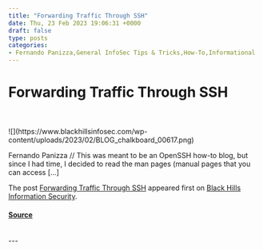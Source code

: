 ```yaml
---
title: "Forwarding Traffic Through SSH"
date: Thu, 23 Feb 2023 19:06:31 +0000
draft: false
type: posts
categories: 
- Fernando Panizza,General InfoSec Tips & Tricks,How-To,Informational
---
```

# Forwarding Traffic Through SSH

<br/>

<br/>
![](https://www.blackhillsinfosec.com/wp-content/uploads/2023/02/BLOG_chalkboard_00617.png)

Fernando Panizza // This was meant to be an OpenSSH how-to blog, but since I had time, I decided to read the man pages (manual pages that you can access \[…\]

The post [Forwarding Traffic Through SSH](https://www.blackhillsinfosec.com/forwarding-traffic-through-ssh/) appeared first on [Black Hills Information Security](https://www.blackhillsinfosec.com).

#### [Source](https://www.blackhillsinfosec.com/forwarding-traffic-through-ssh/)

<br/>
---
